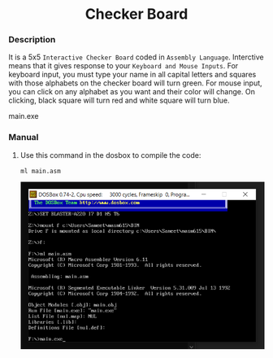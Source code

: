<h1 align="center">Checker Board</h1>

### Description
It is a 5x5 `Interactive Checker Board` coded in `Assembly Language`. Interctive means that it gives response to your `Keyboard and Mouse Inputs`. For keyboard input, you must type your name in all capital letters and squares with those alphabets on the checker board will turn green. For mouse input, you can click on any alphabet as you want and their color will change. On clicking, black square will turn red and white square will turn blue.


main.exe

### Manual
1) Use this command in the dosbox to compile the code:
    ```
    ml main.asm
    ```
    
    <div align="center">
      <img src = "https://github.com/SameetAsadullah/Checker-Board-in-Assembly/blob/main/extras/commands-ss.png" alt = "" width="900px"/>
    </div>
